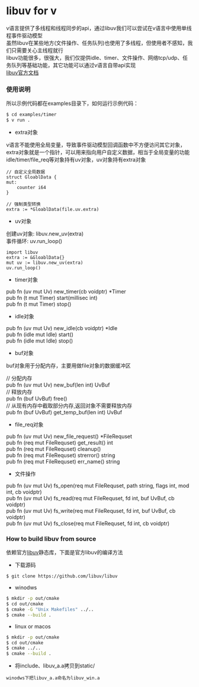 # libuv for v

v语言提供了多线程和线程同步的api，通过libuv我们可以尝试在v语言中使用单线程事件驱动模型  
虽然libuv在某些地方(文件操作、任务队列)也使用了多线程，但使用者不感知，我们只需要关心主线程就行  
libuv功能很多，很强大，我们仅提供idle、timer、文件操作、网络tcp/udp、任务队列等基础功能，其它功能可以通过v语言自带api实现  
[libuv官方文档](http://docs.libuv.org/en/v1.x/guide/introduction.html)  

### 使用说明

所以示例代码都在examples目录下，如何运行示例代码：

```bash
$ cd examples/timer
$ v run .
```

* extra对象

v语言不能使用全局变量，导致事件驱动模型回调函数中不方便访问其它对象，extra对象就是一个指针，可以用来指向用户自定义数据，相当于全局变量的功能  
idle/timer/file_req等对象持有uv对象，uv对象持有extra对象  

```
// 自定义全局数据
struct GloablData {
mut:
    counter i64
}

// 强制类型转换
extra := *GloablData(file.uv.extra)
```

* uv对象

创建uv对象: libuv.new_uv(extra)  
事件循环: uv.run_loop()  

```
import libuv
extra := &GloablData{}
mut uv := libuv.new_uv(extra)
uv.run_loop()
```

* timer对象

pub fn (uv mut Uv) new_timer(cb voidptr) *Timer  
pub fn (t mut Timer) start(millisec int)  
pub fn (t mut Timer) stop()  

* idle对象

pub fn (uv mut Uv) new_idle(cb voidptr) *Idle  
pub fn (idle mut Idle) start()  
pub fn (idle mut Idle) stop()  

* buf对象

buf对象用于分配内存，主要用做file对象的数据缓冲区  

// 分配内存  
pub fn (uv mut Uv) new_buf(len int) UvBuf  
// 释放内存  
pub fn (buf UvBuf) free()  
// 从现有内存中截取部分内存,返回对象不需要释放内存  
pub fn (buf UvBuf) get_temp_buf(len int) UvBuf  

* file_req对象

pub fn (uv mut Uv) new_file_request() *FileRequset  
pub fn (req mut FileRequset) get_result() int  
pub fn (req mut FileRequset) cleanup()  
pub fn (req mut FileRequset) strerror() string  
pub fn (req mut FileRequset) err_name() string  

* 文件操作

pub fn (uv mut Uv) fs_open(req mut FileRequset, path string, flags int, mod int, cb voidptr)  
pub fn (uv mut Uv) fs_read(req mut FileRequset, fd int, buf UvBuf, cb voidptr)  
pub fn (uv mut Uv) fs_write(req mut FileRequset, fd int, buf UvBuf, cb voidptr)  
pub fn (uv mut Uv) fs_close(req mut FileRequset, fd int, cb voidptr)  


### How to build libuv from source

依赖官方[libuv](https://github.com/libuv/libuv)静态库，下面是官方libuv的编译方法

* 下载源码

```bash
$ git clone https://github.com/libuv/libuv
```

* winodws  

```bash
$ mkdir -p out/cmake
$ cd out/cmake
$ cmake -G "Unix Makefiles" ../..
$ cmake --build .
```

* linux or macos  

```bash
$ mkdir -p out/cmake
$ cd out/cmake
$ cmake ../..
$ cmake --build .
```

* 将include、libuv_a.a拷贝到static/  

`winodws下把libuv_a.a命名为libuv_win.a`